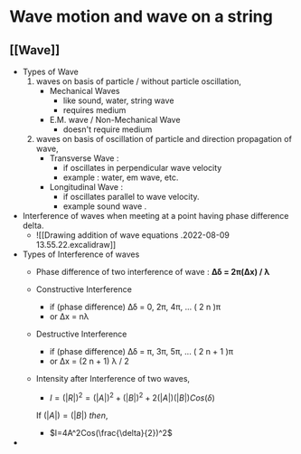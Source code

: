 # Wave motion and wave on a string
## [[Wave]]
- Types of Wave
	1. waves on basis of particle / without particle oscillation,
		- Mechanical Waves
			- like sound, water, string wave
			- requires medium
		- E.M. wave / Non-Mechanical Wave
			- doesn't require medium
	1. waves on basis of oscillation of particle and direction propagation of wave,
		- Transverse Wave :
			- if oscillates in perpendicular wave velocity
			- example : water, em wave, etc.
		- Longitudinal Wave :
			- if oscillates parallel to wave velocity.
			- example sound wave .
- Interference of waves when meeting at a point having phase difference delta.
	- ![[Drawing addition of wave equations .2022-08-09 13.55.22.excalidraw]]
- Types of Interference of waves
	- Phase difference of two interference of wave : **Δδ = 2π(Δx) / λ**
	- Constructive Interference
		- if (phase difference) Δδ = 0, 2π, 4π, ... ( 2 n )π 
		- or Δx = nλ
	- Destructive Interference
		- if (phase difference) Δδ = π, 3π, 5π, ... ( 2 n + 1 )π 
		- or Δx = (2 n + 1) λ / 2
	- Intensity after Interference of two waves,
		- $I=(|R|)^2=(|A|)^2+(|B|)^2+2(|A|)(|B|)Cos(\delta)$ 
		
		 If $(|A|)=(|B|) ~then,$
		
		- $I=4A^2Cos(\frac{\delta}{2})^2$ 
- 